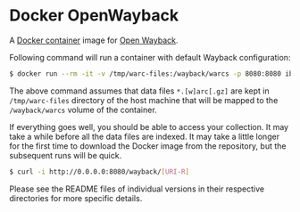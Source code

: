 # Docker OpenWayback

A [Docker container](https://www.docker.com/) image for [Open Wayback](https://github.com/iipc/openwayback).

Following command will run a container with default Wayback configuration:

```bash
$ docker run --rm -it -v /tmp/warc-files:/wayback/warcs -p 8080:8080 ibnesayeed/wayback
```

The above command assumes that data files `*.[w]arc[.gz]` are kept in `/tmp/warc-files` directory of the host machine that will be mapped to the `/wayback/warcs` volume of the container.

If everything goes well, you should be able to access your collection. It may take a while before all the data files are indexed. It may take a little longer for the first time to download the Docker image from the repository, but the subsequent runs will be quick.

```bash
$ curl -i http://0.0.0.0:8080/wayback/[URI-R]
```

Please see the README files of individual versions in their respective directories for more specific details.
